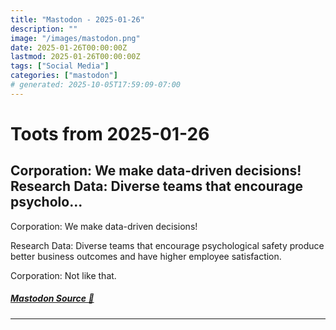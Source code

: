 ```yaml
---
title: "Mastodon - 2025-01-26"
description: ""
image: "/images/mastodon.png"
date: 2025-01-26T00:00:00Z
lastmod: 2025-01-26T00:00:00Z
tags: ["Social Media"]
categories: ["mastodon"]
# generated: 2025-10-05T17:59:09-07:00
---
```


# Toots from 2025-01-26

## Corporation: We make data-driven decisions!  Research Data: Diverse teams that encourage psycholo...

Corporation: We make data-driven decisions!

Research Data: Diverse teams that encourage psychological safety produce better business outcomes and have higher employee satisfaction.

Corporation: Not like that.

##### [Mastodon Source 🐘](https://hachyderm.io/@mweagle/113896070291255006)

---

